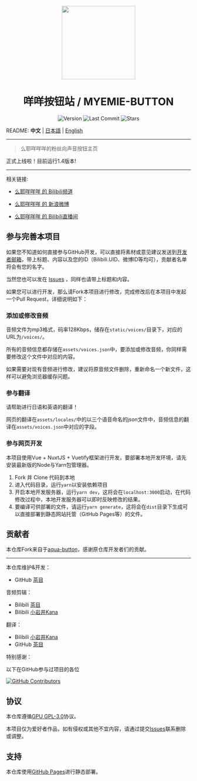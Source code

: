 
<p align="center"><img src=https://i.loli.net/2021/05/20/BQKmfYadwsbetWj.jpg width=200/></p>

<div align="center">

# 咩咩按钮站 / MYEMIE-BUTTON
</div>

<p align="center"><img src="https://img.shields.io/github/package-json/v/Cyame/myemie-button?style=flat-square" alt="Version" />
<img src="https://img.shields.io/github/last-commit/Cyame/myemie-button?style=flat-square" alt="Last Commit" />
<img src="https://img.shields.io/github/stars/Cyame/myemie-button?style=flat-square" alt="Stars" /></p>
<div align="center">
</div>


README: **中文** | [日本語](https://github.com/Cyame/myemie-button/blob/master/README.JA.md) | [English](https://github.com/Cyame/myemie-button/blob/master/README.EN.md)

---

> 么耶咩咩咩的粉丝向声音按钮主页

正式上线啦！目前运行1.4版本!

---

相关链接:

- [么耶咩咩咩 的 Bilibili频道](https://space.bilibili.com/2080163552)

- [么耶咩咩咩 的 新浪微博](https://weibo.com/u/7601707550)

- [么耶咩咩咩 的 Bilibili直播间](https://live.bilibili.com/23033773)

## 参与完善本项目

如果您不知道如何直接参与GitHub开发，可以直接将素材或意见建议发送到[开发者邮箱](mailto:marlonxu1121@qq.com)，带上标题、内容以及您的ID（Bilibili.UID、微博ID等均可），贡献者名单将会有您的名字。

当然您也可以发在 [Issues](https://github.com/Cyame/myemie-button/issues) ，同样也请带上标题和内容。

如果您可以进行开发，那么请Fork本项目进行修改，完成修改后在本项目中发起一个Pull Request，详细说明如下：

### 添加或修改音频

音频文件为mp3格式，码率128Kbps，储存在`static/voices/`目录下，对应的URL为`/voices/`。

所有的音频信息都存储在`assets/voices.json`中，要添加或修改音频，你同样需要修改这个文件中对应的内容。

如果需要对现有音频进行修改，建议将原音频文件删除，重新命名一个新文件，这样可以避免浏览器缓存问题。

### 参与翻译

请帮助进行日语和英语的翻译！

网页的翻译在`assets/locales/`中的以三个语音命名的json文件中，音频信息的翻译在`assets/voices.json`中对应的字段。

### 参与网页开发

本项目使用Vue + NuxtJS + Vuetify框架进行开发，要部署本地开发环境，请先安装最新版的Node与Yarn包管理器。

1. Fork 并 Clone 代码到本地
2. 进入代码目录，运行`yarn`以安装依赖项目
3. 开启本地开发服务器，运行`yarn dev`，这将会在`localhost:3000`启动，在代码修改过程中，本地开发服务器可以即时反映修改的结果。
4. 要编译可供部署的文件，请运行`yarn generate`，这将会在`dist`目录下生成可以直接部署到静态网站托管（GitHub Pages等）的文件。

## 贡献者

本仓库Fork来自于[aqua-button](https://github.com/lonelyion/aqua-button)，感谢原仓库开发者们的贡献。

---

本仓库维护&开发：

- GitHub [茶目](https://github.com/Cyame)

音频剪辑：

- Bilibili [茶目](https://space.bilibili.com/2265912)
- Bilibili [小岩井Kana](https://space.bilibili.com/549256426)

翻译：

- Bilibili [小岩井Kana](https://space.bilibili.com/549256426)
- GitHub [茶目](https://github.com/Cyame)


特别感谢：

以下在GitHub参与过项目的各位

[![GitHub Contributors](https://contributors-img.web.app/image?repo=Cyame/myemie-button)](https://github.com/Cyame/myemie-button/graphs/contributors)

## 协议

本仓库遵循[GPU GPL-3.0](https://github.com/Cyame/myemie-button/blob/master/LICENSE)协议。

本项目仅为爱好者作品，如有侵权或其他不宜内容，请通过提交[Issues](https://github.com/Cyame/myemie-button/issues)联系删除或调整。

## 支持

本仓库使用[GitHub Pages](https://pages.github.com/)进行静态部署。